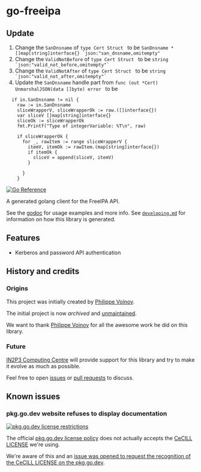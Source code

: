 # go-freeipa

## Update

1) Change the ```SanDnsname``` of ```type Cert Struct ``` to be ```SanDnsname *[]map[string]interface{} `json:"san_dnsname,omitempty" ```
2) Change the ```ValidNotBefore``` of ```type Cert Struct ``` to be ```string `json:"valid_not_before,omitempty"` ```
3) Change the ```ValidNotAfter``` of ```type Cert Struct ``` to be ```string `json:"valid_not_after,omitempty"` ```
4) Update the ```SanDnsname``` handle part from ```func (out *Cert) UnmarshalJSON(data []byte) error ``` to be
```
  if in.SanDnsname != nil {
    raw := in.SanDnsname
    sliceWrapperV, sliceWrapperOk := raw.([]interface{})
    var sliceV []map[string]interface{}
    sliceOk := sliceWrapperOk
    fmt.Printf("Type of integerVariable: %T\n", raw)

    if sliceWrapperOk {
      for _, rawItem := range sliceWrapperV {
        itemV, itemOk := rawItem.(map[string]interface{})
        if itemOk {
          sliceV = append(sliceV, itemV)
        }
        
      }
    }
```



[![Go Reference](https://pkg.go.dev/badge/github.com/ccin2p3/go-freeipa.svg)](https://pkg.go.dev/github.com/ccin2p3/go-freeipa)

A generated golang client for the FreeIPA API.

See the [godoc](https://godoc.org/github.com/ccin2p3/go-freeipa/freeipa) for
usage examples and more info. See
[`developing.md`](https://github.com/ccin2p3/go-freeipa/blob/master/developing.md)
for information on how this library is generated.

## Features

* Kerberos and password API authentication

## History and credits

### Origins

This project was initially created by [Philippe Voinov](https://github.com/tehwalris).

The initial project is now _archived_ and [unmaintained](https://github.com/tehwalris/go-freeipa#unmaintained).

We want to thank [Philippe Voinov](https://github.com/tehwalris) for all the awesome work he did on this library.

### Future

[IN2P3 Computing Centre](https://cc.in2p3.fr) will provide support for this library and try to make it evolve as much as possible.

Feel free to open [issues](https://github.com/ccin2p3/go-freeipa/issues) or [pull requests](https://github.com/ccin2p3/go-freeipa/pulls) to discuss.

## Known issues

### pkg.go.dev website refuses to display documentation

[![pkg.go.dev license restrictions](doc/go_freeipa_doc_license_issue.png)](https://pkg.go.dev/github.com/ccin2p3/go-freeipa/freeipa)

The official [pkg.go.dev license policy](https://pkg.go.dev/license-policy) does not actually accepts the [CeCILL LICENSE](https://cecill.info/index.en.html) we're using.

We're aware of this and an [issue was opened to request the recognition of the CeCILL LICENSE on the pkg.go.dev](https://github.com/golang/go/issues/52126).
